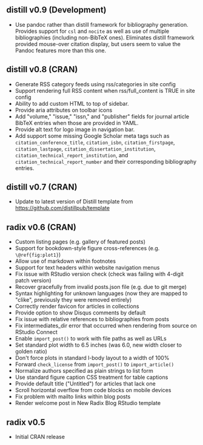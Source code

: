 ## distill v0.9 (Development)

* Use pandoc rather than distill framework for bibliography generation. Provides support for `csl` and `nocite` as well as use of multiple bibliographies (including non-BibTeX ones). Eliminates distill framework provided mouse-over citation display, but users seem to value the Pandoc features more than this one.

## distill v0.8 (CRAN)

* Generate RSS category feeds using rss/categories in site config
* Support rendering full RSS content when rss/full_content is TRUE in site config
* Ability to add custom HTML to top of sidebar.
* Provide aria attributes on toolbar icons
* Add "volume," "issue," "issn," and "publisher" fields for journal article BibTeX entries when those are provided in YAML.
* Provide alt text for logo image in navigation bar.
* Add support some missing Google Scholar meta tags such as `citation_conference_title`, `citation_isbn`, `citation_firstpage`, `citation_lastpage`, `citation_dissertation_institution`, `citation_technical_report_institution`, and `citation_technical_report_number` and their corresponding bibliography entries.

## distill v0.7 (CRAN)

* Update to latest version of Distill template from https://github.com/distillpub/template

## radix v0.6 (CRAN)

* Custom listing pages (e.g. gallery of featured posts)
* Support for bookdown-style figure cross-references (e.g. `\@ref{fig:plot1}`)
* Allow use of markdown within footnotes
* Support for text headers within website navigation menus
* Fix issue with RStudio version check (check was failing with 4-digit patch version)
* Recover gracefully from invalid posts.json file (e.g. due to git merge)
* Syntax highlighting for unknown languages (now they are mapped to "clike", previously they were removed entirely)
* Correctly render favicon for articles in collections
* Provide option to show Disqus comments by default
* Fix issue with relative references to bibliographies from posts
* Fix intermediates_dir error that occurred when rendering from source on RStudio Connect
* Enable `import_post()` to work with file paths as well as URLs
* Set standard plot width to 6.5 inches (was 6.0, new width closer to golden ratio)
* Don't force plots in standard l-body layout to a width of 100%
* Forward `check_license` from `import_post()` to `import_article()`
* Normalize authors specified as plain strings to list form
* Use standard figure caption CSS treatment for table captions
* Provide default title ("Untitled") for articles that lack one
* Scroll horizontal overflow from code blocks on mobile devices 
* Fix problem with mailto links within blog posts
* Render welcome post in New Radix Blog RStudio template

## radix v0.5

* Initial CRAN release
